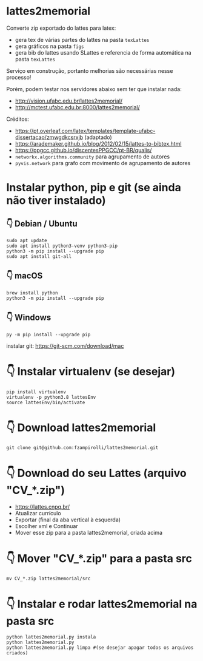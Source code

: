 # lattes2memorial
Converte zip exportado do lattes para latex:
* gera tex de várias partes do lattes na pasta `texLattes`
* gera gráficos na pasta `figs`
* gera bib do lattes usando SLattes e referencia de forma automática na pasta `texLattes`

Serviço em construção, portanto melhorias são necessárias nesse processo!

Porém, podem testar nos servidores abaixo sem ter que instalar nada:
* http://vision.ufabc.edu.br/lattes2memorial/
* http://mctest.ufabc.edu.br:8000/lattes2memorial/

Créditos: 
* https://pt.overleaf.com/latex/templates/template-ufabc-dissertacao/zmwgdkcsrxjb (adaptado)
* https://arademaker.github.io/blog/2012/02/15/lattes-to-bibtex.html
* https://ppgcc.github.io/discentesPPGCC/pt-BR/qualis/
* `networkx.algorithms.community` para agrupamento de autores
* `pyvis.network` para grafo com movimento de agrupamento de autores

# Instalar python, pip e git (se ainda não tiver instalado)

## 👇️ Debian / Ubuntu
```
sudo apt update
sudo apt install python3-venv python3-pip
python3 -m pip install --upgrade pip
sudo apt install git-all
```

## 👇️ macOS
```
brew install python
python3 -m pip install --upgrade pip
```

## 👇️ Windows
```
py -m pip install --upgrade pip
```
instalar git: https://git-scm.com/download/mac

# 👇️ Instalar virtualenv (se desejar)
```
pip install virtualenv
virtualenv -p python3.8 lattesEnv
source lattesEnv/bin/activate
```

# 👇️ Download lattes2memorial 
```
git clone git@github.com:fzampirolli/lattes2memorial.git
```

# 👇️ Download do seu Lattes (arquivo "CV_*.zip")
* https://lattes.cnpq.br/
* Atualizar currículo
* Exportar (final da aba vertical à esquerda)
* Escolher xml e Continuar
* Mover esse zip para a pasta lattes2memorial, criada acima

# 👇️ Mover "CV_*.zip" para a pasta src
```
mv CV_*.zip lattes2memorial/src
```

# 👇️ Instalar e rodar lattes2memorial na pasta src
```
python lattes2memorial.py instala
python lattes2memorial.py
python lattes2memorial.py limpa #(se desejar apagar todos os arquivos criados)
```

